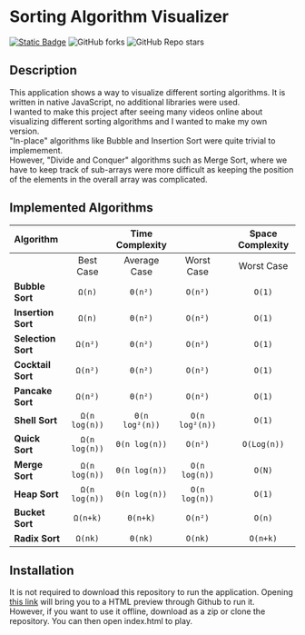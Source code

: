 # Sorting Algorithm Visualizer

<a href="https://htmlpreview.github.io/?https://github.com/Chris-B33/sort-visualizer/blob/main/index.html"><img alt="Static Badge" src="https://img.shields.io/badge/Preview-Application"></a>
<img alt="GitHub forks" src="https://img.shields.io/github/forks/Chris-B33/sort-visualizer">
<img alt="GitHub Repo stars" src="https://img.shields.io/github/stars/Chris-B33/sort-visualizer">

## Description

This application shows a way to visualize different sorting algorithms.
It is written in native JavaScript, no additional libraries were used.<br>
I wanted to make this project after seeing many videos online about visualizing different sorting algorithms and I wanted to make my own version.<br>
"In-place" algorithms like Bubble and Insertion Sort were quite trivial to implemement.<br>
However, "Divide and Conquer" algorithms such as Merge Sort, where we have to keep track of sub-arrays were more difficult as keeping the position of the elements in the overall array was complicated.

## Implemented Algorithms
| Algorithm | | Time Complexity | | | Space Complexity |
| :--- | :---: | :---: | :---: | :---: | :---: |
| | Best Case | Average Case | Worst Case | | Worst Case |
**Bubble Sort**      | `Ω(n)` | `Θ(n²)` | `O(n²)` | | `O(1)` |
**Insertion Sort**   | `Ω(n)` | `Θ(n²)` | `O(n²)` | | `O(1)` |
**Selection Sort**   | `Ω(n²)` | `Θ(n²)` | `O(n²)` | | `O(1)` |
**Cocktail Sort**    | `Ω(n²)` | `Θ(n²)` | `O(n²)` | | `O(1)` | 
**Pancake Sort**     | `Ω(n²)` | `Θ(n²)` | `O(n²)` | | `O(1)` |
**Shell Sort**       | `Ω(n log(n))` | `Θ(n log²(n))` | `O(n log²(n))` | | `O(1)` |
**Quick Sort**       | `Ω(n log(n))` | `Θ(n log(n))` | `O(n²)` | | `O(Log(n))` |
**Merge Sort**       | `Ω(n log(n))` | `Θ(n log(n))` | `O(n log(n))` | | `O(N)` |
**Heap Sort**        | `Ω(n log(n))` | `Θ(n log(n))` | `O(n log(n))` | | `O(1)` 
**Bucket Sort**      | `Ω(n+k)` | `Θ(n+k)` | `O(n²)` | | `O(n)` |
**Radix Sort**       | `Ω(nk)` | `Θ(nk)` | `O(nk)` | | `O(n+k)` |


## Installation

It is not required to download this repository to run the application. 
Opening <a href="https://htmlpreview.github.io/?https://github.com/Chris-B33/sort-visualizer/blob/main/index.html">this link</a> will bring you to a HTML preview through Github to run it.
<br>
However, if you want to use it offline, download as a zip or clone the repository. You can then open index.html to play.
